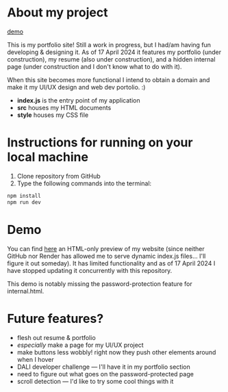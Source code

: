 # About my project
[demo](https://yawenx2004.github.io/portfolio-site-static/index.html)

This is my portfolio site! Still a work in progress, but I had/am having fun developing & designing it. As of 17 April 2024 it features my portfolio (under construction), my resume (also under construction), and a hidden internal page (under construction and I don't know what to do with it).

When this site becomes more functional I intend to obtain a domain and make it my UI/UX design and web dev portolio. :)

- **index.js** is the entry point of my application
- **src** houses my HTML documents
- **style** houses my CSS file

# Instructions for running on your local machine
1. Clone repository from GitHub
2. Type the following commands into the terminal:
```bash
npm install
npm run dev
```

# Demo
You can find [here](https://yawenx2004.github.io/portfolio-site-static/index.html) an HTML-only preview of my website (since neither GitHub nor Render has allowed me to serve dynamic index.js files... I'll figure it out someday). It has limited functionality and as of 17 April 2024 I have stopped updating it concurrently with this repository.

This demo is notably missing the password-protection feature for internal.html.

# Future features?
- flesh out resume & portfolio
- _especially_ make a page for my UI/UX project
- make buttons less wobbly! right now they push other elements around when I hover
- DALI developer challenge — I'll have it in my portfolio section
- need to figure out what goes on the password-protected page
- scroll detection — I'd like to try some cool things with it
